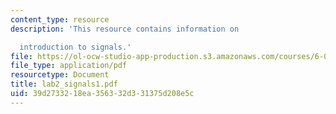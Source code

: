 ```yaml
---
content_type: resource
description: 'This resource contains information on

  introduction to signals.'
file: https://ol-ocw-studio-app-production.s3.amazonaws.com/courses/6-071j-introduction-to-electronics-signals-and-measurement-spring-2006/39d2733218ea356332d331375d208e5c_lab2_signals1.pdf
file_type: application/pdf
resourcetype: Document
title: lab2_signals1.pdf
uid: 39d27332-18ea-3563-32d3-31375d208e5c
---
```

